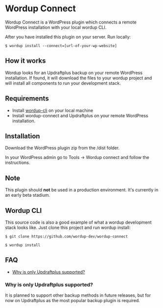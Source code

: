 Wordup Connect 
==============

Wordup Connect is a WordPress plugin which connects a remote WordPress installation with your local wordup CLI.

After you have installed this plugin on your server. Run locally:

```
$ wordup install --connect=[url-of-your-wp-website]
```

## How it works

Wordup looks for an Updraftplus backup on your remote WordPress installation. If found, it will download the files to your wordup project and will install all components to run your development stack.

## Requirements

* Install [wordup-cli](https://github.com/wordup-dev/wordup-cli) on your local machine
* Install wordup-connect and Updraftplus on your remote WordPress installation. 

## Installation

Download the WordPress plugin zip from the /dist folder.

In your WordPress admin go to Tools -> Wordup connect and follow the instructions. 

## Note

This plugin should **not** be used in a production environment. 
It's currently in an early beta stadium.

## Wordup CLI

This source code is also a good example of what a wordup development stack looks like. Just clone this project and run wordup install:

```
$ git clone https://github.com/wordup-dev/wordup-connect

$ wordup install
```


## FAQ

-  [Why is only Updraftplus supported?](#why-is-only-updraftplus-supported)

### Why is only Updraftplus supported?

It is planned to support other backup methods in future releases, but for now on Updraftplus as the most popular backup plugin is required. 

